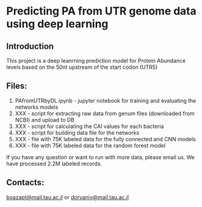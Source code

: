 # Predicting PA from UTR genome data using deep learning

## Introduction

This project is a deep leanrning prediction model for Protein Abundance levels based on the 50nt upstream of the start codon (UTR5)

## Files:
1. PAfromUTRbyDL.ipynb - jupyter notebook for training and evaluating the networks models
2. XXX - script for extracting raw data from genum files (downloaded from NCBI) and upload to DB
3. XXX - script for calculating the CAI values for each bacteria
4. XXX - script for building data file for the networks
5. XXX - file with 75K labeled data for the fully connected and CNN models
6. XXX - file with 75K labeled data for the random forest model

If you have any question or want to run with more data, please email us. We have processed 2.2M labeled records. 

## Contacts:

boazapt@mail.tau.ac.il or doryaniv@mail.tau.ac.il
